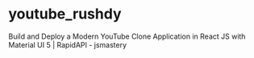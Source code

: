 # youtube_rushdy
Build and Deploy a Modern YouTube Clone Application in React JS with Material UI 5 | RapidAPI - jsmastery
